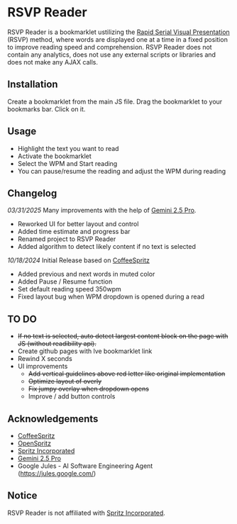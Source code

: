 # RSVP Reader
RSVP Reader is a bookmarklet ustilizing the [Rapid Serial Visual Presentation](https://en.wikipedia.org/wiki/Rapid_serial_visual_presentation) (RSVP) method, where words are displayed one at a time in a fixed position to improve reading speed and comprehension. RSVP Reader does not contain any analytics, does not use any external scripts or libraries and does not make any AJAX calls.

## Installation
Create a bookmarklet from the main JS file. Drag the bookmarklet to your bookmarks bar. Click on it.

## Usage
* Highlight the text you want to read
* Activate the bookmarklet
* Select the WPM and Start reading
* You can pause/resume the reading and adjust the WPM during reading

## Changelog
_03/31/2025_ Many improvements with the help of [Gemini 2.5 Pro](https://gemini.google.com/). 
* Reworked UI for better layout and control
* Added time estimate and progress bar
* Renamed project to RSVP Reader
* Added algorithm to detect likely content if no text is selected

_10/18/2024_ Initial Release based on [CoffeeSpritz](https://github.com/cbarraco/CoffeeSpritz)
* Added previous and next words in muted color
* Added Pause / Resume function
* Set default reading speed 350wpm
* Fixed layout bug when WPM dropdown is opened during a read

## TO DO
* ~~If no text is selected, auto detect largest content block on the page with JS (without readibility api).~~
* Create github pages with lve bookmarklet link
* Rewind X seconds
* UI improvements
    * ~~Add vertical guidelines above red letter like original implementation~~
    * ~~Optimize layout of overly~~
    * ~~Fix jumpy overlay when dropdown opens~~
    * Improve / add button controls

## Acknowledgements
* [CoffeeSpritz](https://github.com/cbarraco/CoffeeSpritz)
* [OpenSpritz](https://github.com/Miserlou/OpenSpritz)
* [Spritz Incorporated](http://www.spritzinc.com/)
* [Gemini 2.5 Pro](https://gemini.google.com/)
* Google Jules - AI Software Engineering Agent (https://jules.google.com/)

## Notice
RSVP Reader is not affiliated with [Spritz Incorporated](http://www.spritzinc.com/).
